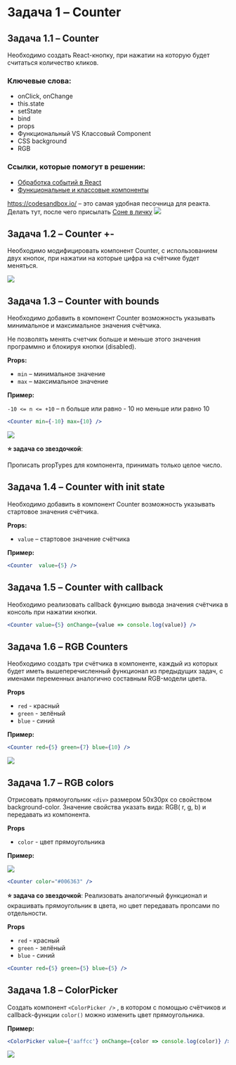 # Задача 1 – Counter


## Задача 1.1 – Counter



Необходимо создать React-кнопку, при нажатии на которую будет считаться количество кликов.

### Ключевые слова: 
- onClick, onChange
- this.state
- setState
- bind
- props
- Функциональный VS Классовый Component
- CSS background
- RGB

### Ссылки, которые помогут в решении:
- [Обработка событий в React](https://ru.reactjs.org/docs/handling-events.html)
- [Функциональные и классовые компоненты](https://ru.reactjs.org/docs/components-and-props.html#function-and-class-components)

https://codesandbox.io/ – это самая удобная песочница для реакта.
Делать тут, после чего присылать [Соне в личку](https://t.me/sophiyabezruk)
![](/blog/junior/preview/task1-1.png)
## Задача 1.2 – Counter +-

Необходимо модифицировать компонент Counter, с использованием двух кнопок, при нажатии на которые цифра на счётчике будет меняться.

![](/blog/junior/preview/task1-2.png)

## Задача 1.3 – Counter with bounds

Необходимо добавить в компонент Counter возможность указывать минимальное и максимальное значения счётчика.

Не позволять менять счетчик больше и меньше этого значения программно и 
блокируя кнопки (disabled). 

**Props:**
- `min` – минимальное значение
- `max` – максимальное значение

**Пример:** 

`-10 <= n <= +10` – n больше или равно - 10 но меньше или равно 10

```jsx
<Counter min={-10} max={10} />
```
![](/blog/junior/preview/task1-3.png)


**⭐️ задача со звездочкой**: 

Прописать propTypes для компонента, принимать только целое число.

## Задача 1.4 – Counter with init state

Необходимо добавить в компонент Counter возможность указывать стартовое значения счётчика.

**Props:**
- `value` – стартовое значение счётчика

**Пример:** 

```jsx
<Counter  value={5} />
```


## Задача 1.5 – Counter with callback

Необходимо реализовать callback функцию вывода значения счётчика в консоль при нажатии кнопки.

```jsx
<Counter value={5} onChange={value => console.log(value)} />
```

## Задача 1.6 – RGB Counters

Необходимо создать три счётчика в компоненте, каждый из которых будет иметь вышеперечисленный функционал из предыдущих задач, с именами переменных аналогично составным RGB-модели цвета.


**Props**
- `red` - красный
- `green` - зелёный
- `blue` - синий 

**Пример:** 

```jsx
<Counter red={5} green={7} blue={10} />
```
![](/blog/junior/preview/task1-6.png)


## Задача 1.7 – RGB colors

Отрисовать прямоугольник `<div>` размером 50x30px со свойством background-color. Значение свойства указать вида: RGB( r, g, b) и передавать из компонента.

**Props**
- `color` - цвет прямоугольника

**Пример:** 

![](/blog/junior/preview/task1-7rectangle.png)

```jsx
<Counter color="#006363" />
```

**⭐️ задача со звездочкой**: 
Реализовать аналогичный функционал и окрашивать прямоугольник в цвета, но цвет передавать пропсами по отдельности. 

**Props**
- `red` - красный
- `green` - зелёный
- `blue` - синий 

```jsx
<Counter red={5} green={5} blue={5} />
```

## Задача 1.8 – ColorPicker

Создать компонент `<ColorPicker />` , в котором с помощью счётчиков и callback-функции `color()` можно изменить цвет прямоугольника.

**Пример:** 

```jsx
<ColorPicker value={'aaffcc'} onChange={color => console.log(color)} /> 
```
![](/blog/junior/preview/task1-8.png)

  




